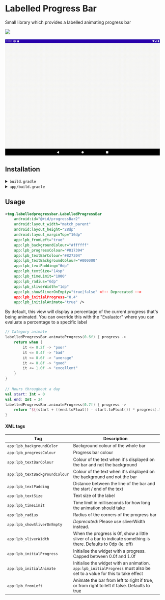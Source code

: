# Labelled Progress Bar

Small library which provides a labelled animating progress bar

[![](https://jitpack.io/v/thementalgoose/android-labelled-progress-bar.svg)](https://jitpack.io/#thementalgoose/android-labelled-progress-bar)

![sample](res/sample.gif)

## Installation

<details>
    <summary><code>build.gradle</code></summary>

    allprojects {
        repositories {
            ...
            maven { url 'https://jitpack.io' }
        }
    }
</details>

<details>
    <summary><code>app/build.gradle</code></summary>

    dependencies {
        implementation 'com.github.thementalgoose:android-labelled-progress-bar:1.1.0'
        // Use Jitpack version if newer
    }

Jitpack version: [![](https://jitpack.io/v/thementalgoose/android-labelled-progress-bar.svg)](https://jitpack.io/#thementalgoose/android-labelled-progress-bar)
</details>

## Usage

```xml
<tmg.labelledprogressbar.LabelledProgressBar
    android:id="@+id/progressBar2"
    android:layout_width="match_parent"
    android:layout_height="28dp"
    android:layout_marginTop="16dp"
    app:lpb_fromLeft="true"
    app:lpb_backgroundColour="#ffffff"
    app:lpb_progressColour="#817394"
    app:lpb_textBarColour="#827204"
    app:lpb_textBackgroundColour="#000000"
    app:lpb_textPadding="6dp"
    app:lpb_textSize="14sp"
    app:lpb_timeLimit="1000"
    app:lpb_radius="6dp"
    app:lpb_sliverWidth="1dp"
    app:lpb_showSliverOnEmpty="true|false" <!-- Deprecated -->
    app:lpb_initialProgress="0.4"
    app:lpb_initialAnimate="true" />
```

By default, this view will display a percentage of the current progress that's being animated. You can override this with the "Evaluator" where you can evaluate a percentage to a specific label

```kotlin
// Category animate
labelledProgressBar.animateProgress(0.6f) { progress ->
    return when {
        it <= 0.2f -> "poor"
        it <= 0.4f -> "bad"
        it <= 0.6f -> "average"
        it <= 0.8f -> "good"
        it <= 1.0f -> "excellent"
    }
}

// Hours throughout a day
val start: Int = 0
val end: Int = 24
labelledProgressBar.animateProgress(0.7f) { progress ->
    return "${(start + ((end.toFloat() - start.toFloat()) * progress).toInt())} hours"
}
```

#### XML tags

| Tag                       | Description |
|---------------------------|-------------|
| `app:lpb_backgroundColor` | Background colour of the whole bar |
| `app:lpb_progressColour`  | Progress bar colour |
| `app:lpb_textBarColour` | Colour of the text when it's displayed on the bar and not the background |
| `app:lpb_textBackgroundColour` | Colour of the text when it's displayed on the background and not the bar |
| `app:lpb_textPadding` | Distance between the line of the bar and the start / end of the text |
| `app:lpb_textSize` | Text size of the label |
| `app:lpb_timeLimit` | Time limit in milliseconds for how long the animation should take |
| `app:lpb_radius` | Radius of the corners of the progress bar |
| `app:lpb_showSliverOnEmpty` | *Deprecated*: Please use sliverWidth instead. |
| `app:lpb_sliverWidth` | When the progress is 0f, show a little sliver of a bar to indicate something is there. Defaults to 0dp (ie. off) |
| `app:lpb_initialProgress` | Initialise the widget with a progress. Capped between 0.0f and 1.0f |
| `app:lpb_initialAnimate` | Initialise the widget with an animation. `app:lpb_initialProgress` must also be set to a value for this to take effect |
| `app:lpb_fromLeft` | Animate the bar from left to right if true, or from right to left if false. Defaults to true |